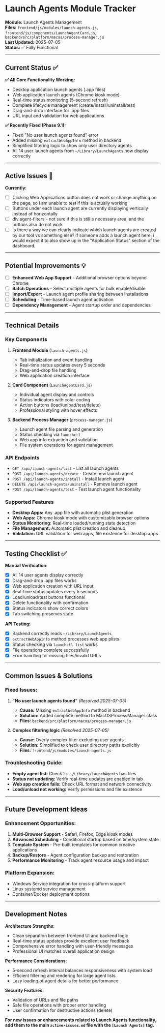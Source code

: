 # Launch Agents Module Tracker

**Module:** Launch Agents Management  
**Files:** `frontend/js/modules/launch-agents.js`, `frontend/js/components/LaunchAgentCard.js`, `backend/src/platform/macos/process-manager.js`  
**Last Updated:** 2025-07-05  
**Status:** ✅ Fully Functional

---

## Current Status ✅

**✅ All Core Functionality Working:**
- Desktop application launch agents (.app files)
- Web application launch agents (Chrome kiosk mode)
- Real-time status monitoring (5-second refresh)
- Complete lifecycle management (create/install/uninstall/test)
- Drag-and-drop interface for .app files
- URL input and validation for web applications

**✅ Recently Fixed (Phase 9.1):**
- Fixed "No user launch agents found" error
- Added missing `extractWebAppInfo` method in backend
- Simplified filtering logic to show only user directory agents
- All 14 user launch agents from `~/Library/LaunchAgents` now display correctly

---

## Active Issues 🎯

**Currently:** 
- [ ] Clicking Web Applications button does not work or change anything on the page, so I am unable to test if this is actually working
- [ ] Buttons under each launch agent are currently displaying vertically instead of horizontally
- [ ] div.agent-filters - not sure if this is still a necessary area, and the buttons also do not work
- [ ] Is there a way we can clearly indicate which launch agents are created by our tool vs something else? if someone adds a launch agent here, i would expect it to also show up in the "Application Status" section of the dashboard.

---

## Potential Improvements 💡

- [ ] **Enhanced Web App Support** - Additional browser options beyond Chrome
- [ ] **Batch Operations** - Select multiple agents for bulk enable/disable
- [ ] **Import/Export** - Launch agent profile sharing between installations
- [ ] **Scheduling** - Time-based launch agent activation
- [ ] **Dependency Management** - Agent startup order and dependencies

---

## Technical Details

### **Key Components**
1. **Frontend Module** (`launch-agents.js`)
   - Tab initialization and event handling
   - Real-time status updates every 5 seconds
   - Drag-and-drop file handling
   - Web application creation interface

2. **Card Component** (`LaunchAgentCard.js`)
   - Individual agent display and controls
   - Status indicators with color coding
   - Action buttons (load/unload/test/delete)
   - Professional styling with hover effects

3. **Backend Process Manager** (`process-manager.js`)
   - Launch agent file parsing and generation
   - Status checking via `launchctl`
   - Web app info extraction and validation
   - File system operations for agent management

### **API Endpoints**
- `GET /api/launch-agents/list` - List all launch agents
- `POST /api/launch-agents/create` - Create new launch agent
- `POST /api/launch-agents/install` - Install launch agent
- `DELETE /api/launch-agents/uninstall` - Remove launch agent
- `POST /api/launch-agents/test` - Test launch agent functionality

### **Supported Features**
- **Desktop Apps:** Any .app file with automatic plist generation
- **Web Apps:** Chrome kiosk mode with customizable browser options
- **Status Monitoring:** Real-time loaded/running state detection
- **File Management:** Automatic plist creation and cleanup
- **Validation:** URL validation for web apps, file existence for desktop apps

---

## Testing Checklist ✅

**Manual Verification:**
- [x] All 14 user agents display correctly
- [x] Drag-and-drop .app files works
- [x] Web application creation with URL input
- [x] Real-time status updates every 5 seconds
- [x] Load/unload/test buttons functional
- [x] Delete functionality with confirmation
- [x] Status indicators show correct colors
- [x] Tab switching preserves state

**API Testing:**
- [x] Backend correctly reads `~/Library/LaunchAgents`
- [x] `extractWebAppInfo` method processes web app plists
- [x] Status checking via `launchctl list` works
- [x] File operations complete successfully
- [x] Error handling for missing files/invalid URLs

---

## Common Issues & Solutions

### **Fixed Issues:**
1. **"No user launch agents found"** *(Resolved 2025-07-05)*
   - **Cause:** Missing `extractWebAppInfo` method in backend
   - **Solution:** Added complete method to MacOSProcessManager class
   - **Files:** `backend/src/platform/macos/process-manager.js`

2. **Complex filtering logic** *(Resolved 2025-07-05)*
   - **Cause:** Overly complex filter excluding user agents
   - **Solution:** Simplified to check user directory paths explicitly
   - **Files:** `frontend/js/modules/launch-agents.js`

### **Troubleshooting Guide:**
- **Empty agent list:** Check `ls ~/Library/LaunchAgents` has files
- **Status not updating:** Verify real-time updates are enabled in tab
- **Web app creation fails:** Check URL format and network connectivity
- **Load/unload not working:** Verify permissions and file existence

---

## Future Development Ideas

### **Enhancement Opportunities:**
1. **Multi-Browser Support** - Safari, Firefox, Edge kiosk modes
2. **Advanced Scheduling** - Conditional startup based on time/system state
3. **Template System** - Pre-built templates for common creative applications
4. **Backup/Restore** - Agent configuration backup and restoration
5. **Performance Monitoring** - Track agent resource usage and impact

### **Platform Expansion:**
- Windows Service integration for cross-platform support
- Linux systemd service management
- Container/Docker deployment options

---

## Development Notes

**Architecture Strengths:**
- Clean separation between frontend UI and backend logic
- Real-time status updates provide excellent user feedback
- Comprehensive error handling with user-friendly messages
- Professional UI matches overall application design

**Performance Considerations:**
- 5-second refresh interval balances responsiveness with system load
- Efficient filtering and rendering for large agent lists
- Lazy loading of agent details for better performance

**Security Features:**
- Validation of URLs and file paths
- Safe file operations with proper error handling
- User confirmation for destructive actions (delete)

**For new issues or enhancements related to Launch Agents functionality, add them to the main `active-issues.md` file with the `[Launch Agents]` tag.**